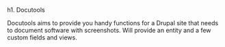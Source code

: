 h1. Docutools

Docutools aims to provide you handy functions for a Drupal site that needs to document software with screenshots. Will provide an entity and a few custom fields and views.
